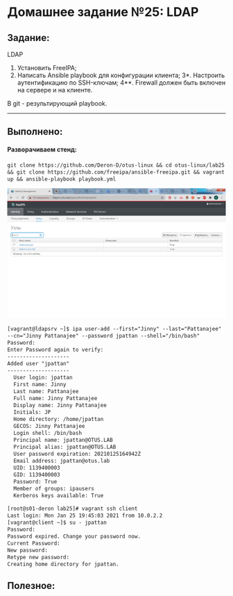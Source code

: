 # **Домашнее задание №25: LDAP**

## **Задание:**
LDAP
1. Установить FreeIPA;
2. Написать Ansible playbook для конфигурации клиента;
3*. Настроить аутентификацию по SSH-ключам;
4**. Firewall должен быть включен на сервере и на клиенте.

В git - результирующий playbook.

---

## **Выполнено:**

#### Разворачиваем стенд:

```
git clone https://github.com/Deron-D/otus-linux && cd otus-linux/lab25 && git clone https://github.com/freeipa/ansible-freeipa.git && vagrant up && ansible-playbook playbook.yml
```

![Консоль FreeIPA](./png/freeipa.png)

```
[vagrant@ldapsrv ~]$ ipa user-add --first="Jinny" --last="Pattanajee" --cn="Jinny Pattanajee" --password jpattan --shell="/bin/bash"         Password:
Enter Password again to verify:
--------------------
Added user "jpattan"
--------------------
  User login: jpattan
  First name: Jinny
  Last name: Pattanajee
  Full name: Jinny Pattanajee
  Display name: Jinny Pattanajee
  Initials: JP
  Home directory: /home/jpattan
  GECOS: Jinny Pattanajee
  Login shell: /bin/bash
  Principal name: jpattan@OTUS.LAB
  Principal alias: jpattan@OTUS.LAB
  User password expiration: 20210125164942Z
  Email address: jpattan@otus.lab
  UID: 1139400003
  GID: 1139400003
  Password: True
  Member of groups: ipausers
  Kerberos keys available: True
```

```
[root@s01-deron lab25]# vagrant ssh client
Last login: Mon Jan 25 19:45:03 2021 from 10.0.2.2
[vagrant@client ~]$ su - jpattan
Password:
Password expired. Change your password now.
Current Password:
New password:
Retype new password:
Creating home directory for jpattan.

```

## **Полезное:**

